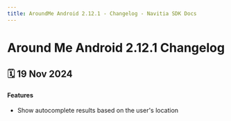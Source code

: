 ```yaml
---
title: AroundMe Android 2.12.1 - Changelog - Navitia SDK Docs
---
```


# Around Me Android 2.12.1 Changelog

<h2>🗓 19 Nov 2024</h2>

#### Features
- Show autocomplete results based on the user's location
